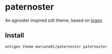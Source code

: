 # paternoster
An agnoster inspired zsh theme, based on [logon](https://gist.github.com/Neson/96487ceafd099d96c8d2)

## Install
```shell
antigen theme marionebl/paternoster paternoster
```
